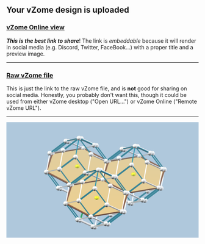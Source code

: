 ## Your vZome design is uploaded

### [vZome Online view][embed]

***This is the best link to share***!  The link is *embeddable* because it will render in social media (e.g. Discord, Twitter, FaceBook...) with a proper title and a preview image.

---

### [Raw vZome file][raw]

This is just the link to the raw vZome file, and is **not** good for
sharing on social media.
Honestly, you probably don't want this, though it could be used from either
vZome desktop ("Open URL...") or vZome Online ("Remote vZome URL").

---

![Image](<three-zonohedra.png>)


[embed]: <https://vzome.com/app/embed.py?url=https://raw.githubusercontent.com/John-Kostick/vzome-sharing/main/2021/08/30/10-15-30-three-zonohedra/three-zonohedra.vZome>
[raw]: <https://raw.githubusercontent.com/John-Kostick/vzome-sharing/main/2021/08/30/10-15-30-three-zonohedra/three-zonohedra.vZome>
